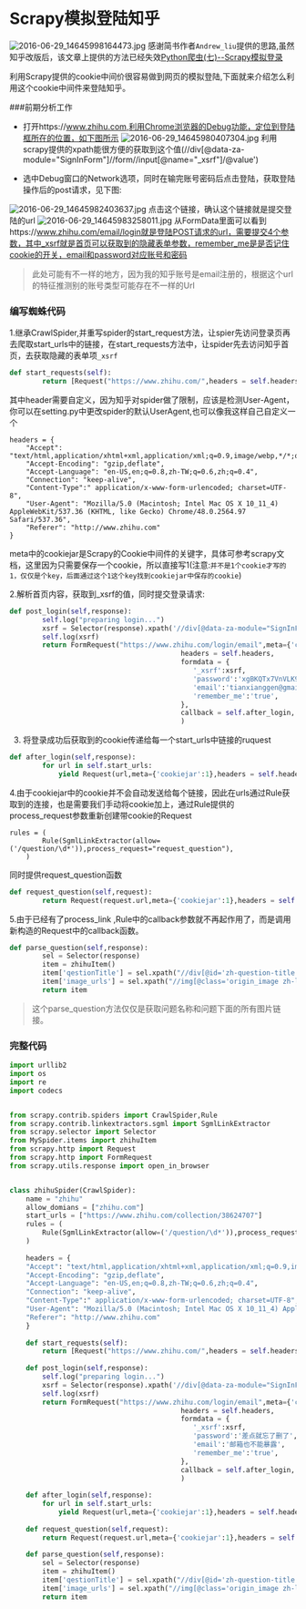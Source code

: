 # Scrapy模拟登陆知乎
![2016-06-29_14645998164473.jpg](http://pic.mylonly.com/2016-06-29_14645998164473.jpg)
感谢简书作者`Andrew_liu`提供的思路,虽然知乎改版后，该文章上提供的方法已经失效[Python爬虫(七)--Scrapy模拟登录
](http://www.jianshu.com/p/b7f41df6202d)

利用Scrapy提供的cookie中间价很容易做到网页的模拟登陆,下面就来介绍怎么利用这个cookie中间件来登陆知乎。

###前期分析工作
* 打开https://www.zhihu.com,利用Chrome浏览器的Debug功能，定位到登陆框所在的位置，如下图所示
![2016-06-29_14645980407304.jpg](http://pic.mylonly.com/2016-06-29_14645980407304.jpg)
利用scrapy提供的xpath能很方便的获取到这个值(//div[@data-za-module="SignInForm"]//form//input[@name="_xsrf"]/@value')

* 选中Debug窗口的Network选项，同时在输完账号密码后点击登陆，获取登陆操作后的post请求，见下图:

![2016-06-29_14645982403637.jpg](http://pic.mylonly.com/2016-06-29_14645982403637.jpg)
点击这个链接，确认这个链接就是提交登陆的url
![2016-06-29_14645983258011.jpg](http://pic.mylonly.com/2016-06-29_14645983258011.jpg)
从FormData里面可以看到https://www.zhihu.com/email/login就是登陆POST请求的url，需要提交4个参数，其中_xsrf就是首页可以获取到的隐藏表单参数，remember_me是是否记住cookie的开关，email和password对应账号和密码
> 此处可能有不一样的地方，因为我的知乎账号是email注册的，根据这个url的特征推测别的账号类型可能存在不一样的Url

### 编写蜘蛛代码
1.继承CrawlSpider,并重写spider的start_request方法，让spier先访问登录页再去爬取start_urls中的链接，在start_requests方法中，让spider先去访问知乎首页，去获取隐藏的表单项`_xsrf`

```Python
def start_requests(self):
        return [Request("https://www.zhihu.com/",headers = self.headers,meta={"cookiejar":1},callback=self.post_login)]
```
其中header需要自定义，因为知乎对spider做了限制，应该是检测User-Agent，你可以在setting.py中更改spider的默认UserAgent,也可以像我这样自己自定义一个

```Pythoh
headers = {
    "Accept": "text/html,application/xhtml+xml,application/xml;q=0.9,image/webp,*/*;q=0.8",
    "Accept-Encoding": "gzip,deflate",
    "Accept-Language": "en-US,en;q=0.8,zh-TW;q=0.6,zh;q=0.4",
    "Connection": "keep-alive",
    "Content-Type":" application/x-www-form-urlencoded; charset=UTF-8",
    "User-Agent": "Mozilla/5.0 (Macintosh; Intel Mac OS X 10_11_4) AppleWebKit/537.36 (KHTML, like Gecko) Chrome/48.0.2564.97 Safari/537.36",
    "Referer": "http://www.zhihu.com"
}
```
meta中的cookiejar是Scrapy的Cookie中间件的关键字，具体可参考scrapy文档，这里因为只需要保存一个cookie，所以直接写1(注意:`并不是1个cookie才写的1，仅仅是个key，后面通过这个1这个key找到cookiejar中保存的cookie`)

2.解析首页内容，获取到_xsrf的值，同时提交登录请求:

```Python
def post_login(self,response):
        self.log("preparing login...")
        xsrf = Selector(response).xpath('//div[@data-za-module="SignInForm"]//form//input[@name="_xsrf"]/@value').extract()[0]
        self.log(xsrf)
        return FormRequest("https://www.zhihu.com/login/email",meta={'cookiejar':1},
                                          headers = self.headers,
                                          formdata = {
                                             '_xsrf':xsrf,
                                             'password':'xgBKQTx7VnVLK9tv',
                                             'email':'tianxianggen@gmail.com',
                                             'remember_me':'true',
                                          },
                                          callback = self.after_login,
                                          )
```

3. 将登录成功后获取到的cookie传递给每一个start_urls中链接的ruquest

```Python
def after_login(self,response):
        for url in self.start_urls:
            yield Request(url,meta={'cookiejar':1},headers = self.headers)
```

4.由于cookiejar中的cookie并不会自动发送给每个链接，因此在urls通过Rule获取到的连接，也是需要我们手动将cookie加上，通过Rule提供的process_request参数重新创建带cookie的Request

```Pythoh
rules = (
        Rule(SgmlLinkExtractor(allow=('/question/\d*')),process_request="request_question"),
    )
```
同时提供request_question函数

```Python
def request_question(self,request):
        return Request(request.url,meta={'cookiejar':1},headers = self.headers,callback=self.parse_question)
```

5.由于已经有了process_link ,Rule中的callback参数就不再起作用了，而是调用新构造的Request中的callback函数。

```Python
def parse_question(self,response):
        sel = Selector(response)
        item = zhihuItem()
        item['qestionTitle'] = sel.xpath("//div[@id='zh-question-title']//h2/text()").extract_first()
        item['image_urls'] = sel.xpath("//img[@class='origin_image zh-lightbox-thumb lazy']/@data-original").extract()
        return item
```
> 这个parse_question方法仅仅是获取问题名称和问题下面的所有图片链接。

### 完整代码

```Python
import urllib2
import os
import re
import codecs


from scrapy.contrib.spiders import CrawlSpider,Rule
from scrapy.contrib.linkextractors.sgml import SgmlLinkExtractor
from scrapy.selector import Selector
from MySpider.items import zhihuItem
from scrapy.http import Request
from scrapy.http import FormRequest
from scrapy.utils.response import open_in_browser


class zhihuSpider(CrawlSpider):
    name = "zhihu"
    allow_domians = ["zhihu.com"]
    start_urls = ["https://www.zhihu.com/collection/38624707"]
    rules = (
        Rule(SgmlLinkExtractor(allow=('/question/\d*')),process_request="request_question"),
    )
    
    headers = {
    "Accept": "text/html,application/xhtml+xml,application/xml;q=0.9,image/webp,*/*;q=0.8",
    "Accept-Encoding": "gzip,deflate",
    "Accept-Language": "en-US,en;q=0.8,zh-TW;q=0.6,zh;q=0.4",
    "Connection": "keep-alive",
    "Content-Type":" application/x-www-form-urlencoded; charset=UTF-8",
    "User-Agent": "Mozilla/5.0 (Macintosh; Intel Mac OS X 10_11_4) AppleWebKit/537.36 (KHTML, like Gecko) Chrome/48.0.2564.97 Safari/537.36",
    "Referer": "http://www.zhihu.com"
    }
    
    def start_requests(self):
        return [Request("https://www.zhihu.com/",headers = self.headers,meta={"cookiejar":1},callback=self.post_login)]
        
    def post_login(self,response):
        self.log("preparing login...")
        xsrf = Selector(response).xpath('//div[@data-za-module="SignInForm"]//form//input[@name="_xsrf"]/@value').extract()[0]
        self.log(xsrf)
        return FormRequest("https://www.zhihu.com/login/email",meta={'cookiejar':response.meta['cookiejar']},
                                          headers = self.headers,
                                          formdata = {
                                             '_xsrf':xsrf,
                                             'password':'差点就忘了删了',
                                             'email':'邮箱也不能暴露',
                                             'remember_me':'true',
                                          },
                                          callback = self.after_login,
                                          )
                                                      
    def after_login(self,response):
        for url in self.start_urls:
            yield Request(url,meta={'cookiejar':1},headers = self.headers)
   
    def request_question(self,request):
        return Request(request.url,meta={'cookiejar':1},headers = self.headers,callback=self.parse_question)
        
    def parse_question(self,response):
        sel = Selector(response)
        item = zhihuItem()
        item['qestionTitle'] = sel.xpath("//div[@id='zh-question-title']//h2/text()").extract_first()
        item['image_urls'] = sel.xpath("//img[@class='origin_image zh-lightbox-thumb lazy']/@data-original").extract()
        return item
```


